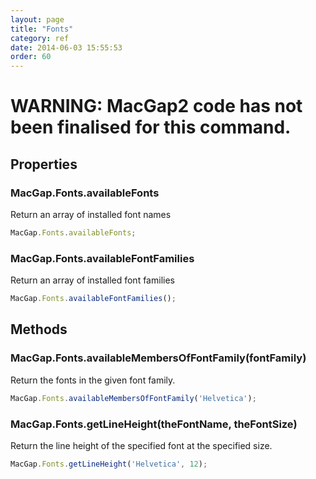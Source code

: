 ```yaml
---
layout: page
title: "Fonts"
category: ref
date: 2014-06-03 15:55:53
order: 60
---
```


# WARNING: MacGap2 code has not been finalised for this command.

## Properties

### MacGap.Fonts.availableFonts

Return an array of installed font names

```js
MacGap.Fonts.availableFonts;
```


### MacGap.Fonts.availableFontFamilies

Return an array of installed font families

```js
MacGap.Fonts.availableFontFamilies();
```


## Methods

### MacGap.Fonts.availableMembersOfFontFamily(fontFamily)

Return the fonts in the given font family.

```js
MacGap.Fonts.availableMembersOfFontFamily('Helvetica');
```


### MacGap.Fonts.getLineHeight(theFontName, theFontSize)

Return the line height of the specified font at the specified size.

```js
MacGap.Fonts.getLineHeight('Helvetica', 12);
```
